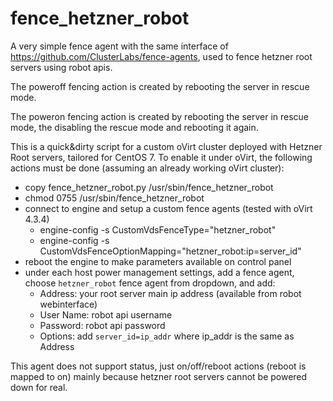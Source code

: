 # fence_hetzner_robot

A very simple fence agent with the same interface of https://github.com/ClusterLabs/fence-agents,
used to fence hetzner root servers using robot apis.

The poweroff fencing action is created by rebooting the server in rescue mode.

The poweron fencing action is created by rebooting the server in rescue mode, the disabling the rescue mode and rebooting it again.


This is a quick&dirty script for a custom oVirt cluster deployed with Hetzner Root servers, tailored for CentOS 7.
To enable it under oVirt, the following actions must be done (assuming an already working oVirt cluster):

* copy fence_hetzner_robot.py /usr/sbin/fence_hetzner_robot
* chmod 0755 /usr/sbin/fence_hetzner_robot
* connect to engine and setup a custom fence agents (tested with oVirt 4.3.4)
  * engine-config -s CustomVdsFenceType="hetzner_robot"
  * engine-config -s CustomVdsFenceOptionMapping="hetzner_robot:ip=server_id"
* reboot the engine to make parameters available on control panel
* under each host power management settings, add a fence agent, choose `hetzner_robot` fence agent from dropdown, and add:
  * Address: your root server main ip address (available from robot webinterface)
  * User Name: robot api username
  * Password: robot api password
  * Options: add `server_id=ip_addr` where ip_addr is the same as Address

This agent does not support status, just on/off/reboot actions (reboot is mapped to on) mainly because hetzner root servers cannot be powered down for real.

